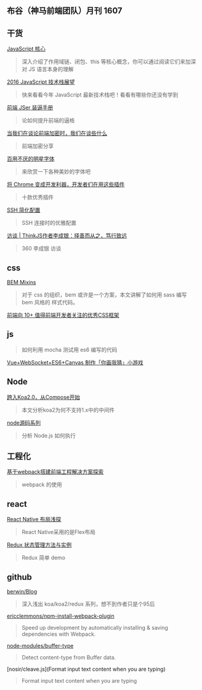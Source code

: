 布谷（神马前端团队）月刊 1607
-----

## 干货

[JavaScript 核心](http://weizhifeng.net/javascript-the-core.html)
>深入介绍了作用域链、闭包、this 等核心概念，你可以通过阅读它们来加深对 JS 语言本身的理解

[2016 JavaScript 技术栈展望](http://pinggod.com/2016/2016-JavaScript-%E6%8A%80%E6%9C%AF%E6%A0%88%E5%B1%95%E6%9C%9B/)
>快来看看今年 JavaScript 最新技术栈吧！看看有哪些你还没有学到

[前端 JSer 装逼手册](https://segmentfault.com/a/1190000005987011)
>论如何提升前端的逼格

[当我们在谈论前端加密时，我们在谈些什么](http://mp.weixin.qq.com/s?__biz=MzIxNDE4MzA4OQ==&mid=2651024588&idx=1&sn=b5227ebb0c0995a2fd13ed8de64906a1&scene=2&srcid=0725zbYtnQZRtK12p86YOD6u&from=timeline&isappinstalled=0#wechat_redirect)
>前端加密分享

[百用不厌的明星字体](http://ued.qq.com/2016/06/17/mxzt/?hmsr=toutiao.io&utm_medium=toutiao.io&utm_source=toutiao.io)
>来欣赏一下各种美妙的字体吧

[将 Chrome 变成开发利器，开发者们在用这些插件](http://www.oschina.net/news/74791/chrome-developer-plugin)
>十款优秀插件

[SSH 简化配置](https://gold.xitu.io/entry/5704cf8e71cfe4005dc76f18)
> SSH 连接时的优雅配置

[访谈 | ThinkJS作者李成银：择善而从之，笃行致远](http://mp.weixin.qq.com/s?__biz=MzA4MTEzNzUwMw==&mid=2654879960&idx=1&sn=4c859a630ac421517625193e553ad74f&scene=23&srcid=0712YNSY2iCAhA7pHJt26Qc3#rd)
>360 李成银 访谈

## css

[BEM Mixins](https://css-tricks.com/snippets/sass/bem-mixins/)
>对于 css 的组织，bem 或许是一个方案，本文讲解了如何用 sass 编写 bem 风格的 样式代码。

[前端向 10+ 值得前端开发者关注的优秀CSS框架](https://xituqu.com/251.html)

## js

[](http://jamesknelson.com/testing-in-es6-with-mocha-and-babel-6/)
>如何利用 mocha 测试用 es6 编写的代码

[Vue+WebSocket+ES6+Canvas 制作「你画我猜」小游戏](http://mp.weixin.qq.com/s?__biz=MzAxODE2MjM1MA==&mid=2651551012&idx=1&sn=3ab3a903b2c7e7a7eccff7785c7fa0c2&scene=23&srcid=0711s0F7BYEx0hzLHCUTJvZ1#rd)

## Node

[跨入Koa2.0，从Compose开始](https://cnodejs.org/topic/5780e12e69d72f545483ca69)
>本文分析koa2为何不支持1.x中的中间件

[node源码系列](http://www.cnblogs.com/papertree/category/792592.html)
>分析 Node.js 如何执行


## 工程化

[基于webpack搭建前端工程解决方案探索](https://segmentfault.com/a/1190000003499526)
>webpack 的使用

## react

[React Native 布局浅探](https://segmentfault.com/a/1190000005976181)
>React Native采用的是Flex布局

[Redux 状态管理方法与实例](https://segmentfault.com/a/1190000005933397)
>Redux 简单 demo

## github


[berwin/Blog](https://github.com/berwin/Blog)
>深入浅出 koa/koa2/redux 系列，想不到作者只是个95后

[ericclemmons/npm-install-webpack-plugin](https://github.com/ericclemmons/npm-install-webpack-plugin)
>Speed up development by automatically installing & saving dependencies with Webpack.

[node-modules/buffer-type](https://github.com/node-modules/buffer-type)
>Detect content-type from Buffer data.

[nosir/cleave.js](Format input text content when you are typing)
>Format input text content when you are typing


